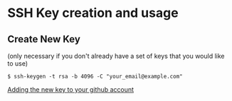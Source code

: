 # SSH Key creation and usage

## Create New Key
  (only necessary if you don't already have a set of keys that you would like to use)

```
$ ssh-keygen -t rsa -b 4096 -C "your_email@example.com"
```
[Adding the new key to your github account](https://help.github.com/en/github/authenticating-to-github/adding-a-new-ssh-key-to-your-github-account)
